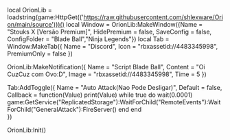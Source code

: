 local OrionLib = loadstring(game:HttpGet(('https://raw.githubusercontent.com/shlexware/Orion/main/source')))()
local Window = OrionLib:MakeWindow({Name = "Stouks X [Versão Premium]", HidePremium = false, SaveConfig = false, ConfigFolder = "Blade Ball","Ninja Legends"})
local Tab = Window:MakeTab({
	Name = "Discord",
	Icon = "rbxassetid://4483345998",
	PremiumOnly = false
})

OrionLib:MakeNotification({
	Name = "Script Blade Ball",
	Content = "Oi CuzCuz com Ovo:D",
	Image = "rbxassetid://4483345998",
	Time = 5
})

Tab:AddToggle({
	Name = "Auto Attack(Nao Pode Desligar)",
	Default = false,
	Callback = function(Value)
		print(Value)                         while true do
            wait(0.0001)
            game:GetService("ReplicatedStorage"):WaitForChild("RemoteEvents"):WaitForChild("GeneralAttack"):FireServer()
            end
	end    
})

OrionLib:Init()
